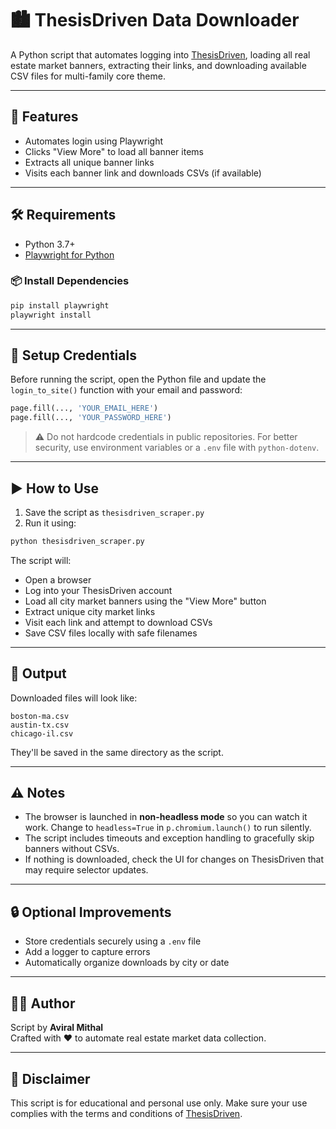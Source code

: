 
# 🏙️ ThesisDriven Data Downloader

A Python script that automates logging into [ThesisDriven](https://database.thesisdriven.com), 
loading all real estate market banners, 
extracting their links, and downloading available CSV files for multi-family core theme.

---

## 🚀 Features

- Automates login using Playwright
- Clicks "View More" to load all banner items
- Extracts all unique banner links
- Visits each banner link and downloads CSVs (if available)

---

## 🛠️ Requirements

- Python 3.7+
- [Playwright for Python](https://playwright.dev/python/)

### 📦 Install Dependencies

```bash
pip install playwright
playwright install
```

---

## 🔐 Setup Credentials

Before running the script, open the Python file and update the `login_to_site()` function with your email and password:

```python
page.fill(..., 'YOUR_EMAIL_HERE')
page.fill(..., 'YOUR_PASSWORD_HERE')
```

> ⚠️ Do not hardcode credentials in public repositories. For better security, use environment variables or a `.env` file with `python-dotenv`.

---

## ▶️ How to Use

1. Save the script as `thesisdriven_scraper.py`
2. Run it using:

```bash
python thesisdriven_scraper.py
```

The script will:
- Open a browser
- Log into your ThesisDriven account
- Load all city market banners using the "View More" button
- Extract unique city market links
- Visit each link and attempt to download CSVs
- Save CSV files locally with safe filenames

---

## 📁 Output

Downloaded files will look like:

```
boston-ma.csv
austin-tx.csv
chicago-il.csv
```

They'll be saved in the same directory as the script.

---

## ⚠️ Notes

- The browser is launched in **non-headless mode** so you can watch it work. Change to `headless=True` in `p.chromium.launch()` to run silently.
- The script includes timeouts and exception handling to gracefully skip banners without CSVs.
- If nothing is downloaded, check the UI for changes on ThesisDriven that may require selector updates.

---

## 🔒 Optional Improvements

- Store credentials securely using a `.env` file
- Add a logger to capture errors
- Automatically organize downloads by city or date

---

## 👨‍💻 Author

Script by **Aviral Mithal**  
Crafted with ❤️ to automate real estate market data collection.

---

## 🧪 Disclaimer

This script is for educational and personal use only.
Make sure your use complies with the terms and conditions of [ThesisDriven](https://database.thesisdriven.com).
